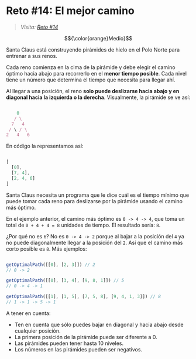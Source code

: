 # Reto #14: El mejor camino

> _Visita: [Reto #14](https://2022.adventjs.dev/es/challenges/2022/14)_

$${\color{orange}Medio}$$

Santa Claus está construyendo pirámides de hielo en el Polo Norte para entrenar
a sus renos.

Cada reno comienza en la cima de la pirámide y debe elegir el camino óptimo
hacia abajo para recorrerlo en el **menor tiempo posible**. Cada nivel tiene
un número que determina el tiempo que necesita para llegar ahí.

Al llegar a una posición, el reno **solo puede deslizarse hacia abajo y en**
**diagonal hacia la izquierda o la derecha**. Visualmente, la pirámide se ve así:

```javascript

    0
   / \
  7   4
 / \ / \
2   4   6

```

En código la representamos así:

```javascript

[
  [0],
  [7, 4],
  [2, 4, 6]
]

```

Santa Claus necesita un programa que le dice cuál es el tiempo mínimo que puede
tomar cada reno para deslizarse por la pirámide usando el camino más óptimo.

En el ejemplo anterior, el camino más óptimo es `0 -> 4 -> 4`, que toma un total
de `0 + 4 + 4 = 8` unidades de tiempo. El resultado sería: `8`.

¿Por qué no es `6`? No es `0 -> 4 -> 2` porque al bajar a la posición del `4`
ya no puede diagonalmente llegar a la posición del `2`. Así que el camino más corto
posible es `8`. Más ejemplos:

```javascript

getOptimalPath([[0], [2, 3]]) // 2
// 0 -> 2

getOptimalPath([[0], [3, 4], [9, 8, 1]]) // 5
// 0 -> 4 -> 1

getOptimalPath([[1], [1, 5], [7, 5, 8], [9, 4, 1, 3]]) // 8
// 1 -> 1 -> 5 -> 1

```

A tener en cuenta:

- Ten en cuenta que sólo puedes bajar en diagonal y hacia abajo desde cualquier posición.
- La primera posición de la pirámide puede ser diferente a 0.
- Las pirámides pueden tener hasta 10 niveles.
- Los números en las pirámides pueden ser negativos.
